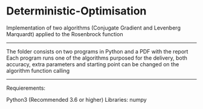 # Deterministic-Optimisation
Implementation of two algorithms (Conjugate Gradient and Levenberg Marquardt) applied to the Rosenbrock function 

----------------------------------------------------------------------------

The folder consists on two programs in Python and a PDF with the report
Each program runs one of the algorithms purposed for the delivery, both 
accuracy, extra parameters and starting point can be changed on the algorithm
function calling

----------------------------------------------------------------------------

Requierements:

Python3 (Recommended 3.6 or higher)
Libraries:
	numpy
